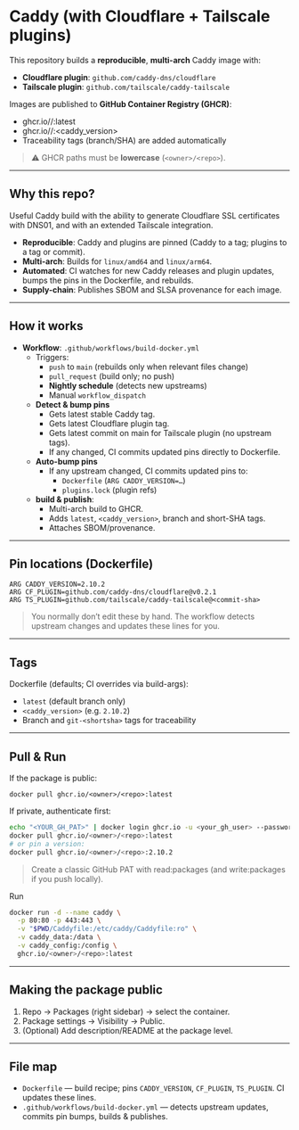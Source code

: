 # Caddy (with Cloudflare + Tailscale plugins)

This repository builds a **reproducible**, **multi-arch** Caddy image with:
- **Cloudflare plugin**: `github.com/caddy-dns/cloudflare`
- **Tailscale plugin**: `github.com/tailscale/caddy-tailscale`

Images are published to **GitHub Container Registry (GHCR)**:

- ghcr.io/<owner>/<repo>:latest
- ghcr.io/<owner>/<repo>:<caddy_version>
- Traceability tags (branch/SHA) are added automatically

> ⚠️ GHCR paths must be **lowercase** (`<owner>/<repo>`).

---

## Why this repo?

Useful Caddy build with the ability to generate Cloudflare SSL certificates with DNS01, and with an extended Tailscale integration.

- **Reproducible**: Caddy and plugins are pinned (Caddy to a tag; plugins to a tag or commit).
- **Multi-arch**: Builds for `linux/amd64` and `linux/arm64`.
- **Automated**: CI watches for new Caddy releases and plugin updates, bumps the pins in the Dockerfile, and rebuilds.
- **Supply-chain**: Publishes SBOM and SLSA provenance for each image.

---

## How it works

- **Workflow**: `.github/workflows/build-docker.yml`
  - Triggers:
    - `push` to `main` (rebuilds only when relevant files change)
    - `pull_request` (build only; no push)
    - **Nightly schedule** (detects new upstreams)
    - Manual `workflow_dispatch`
  - **Detect & bump pins**
    - Gets latest stable Caddy tag.
    - Gets latest Cloudflare plugin tag.
    - Gets latest commit on main for Tailscale plugin (no upstream tags).
    - If any changed, CI commits updated pins directly to Dockerfile.
  - **Auto-bump pins**
    - If any upstream changed, CI commits updated pins to:
      - `Dockerfile` (`ARG CADDY_VERSION=…`)
      - `plugins.lock` (plugin refs)
  - **build & publish**:
    - Multi-arch build to GHCR.
    - Adds `latest`, `<caddy_version>`, branch and short-SHA tags.
    - Attaches SBOM/provenance.

---

## Pin locations (Dockerfile)

```
ARG CADDY_VERSION=2.10.2
ARG CF_PLUGIN=github.com/caddy-dns/cloudflare@v0.2.1
ARG TS_PLUGIN=github.com/tailscale/caddy-tailscale@<commit-sha>
```

> You normally don’t edit these by hand. The workflow detects upstream changes and updates these lines for you.

---

## Tags

Dockerfile (defaults; CI overrides via build-args):

- `latest` (default branch only)
- `<caddy_version>` (e.g. `2.10.2`)
- Branch and `git-<shortsha>` tags for traceability

---

## Pull & Run

If the package is public:

`docker pull ghcr.io/<owner>/<repo>:latest`

If private, authenticate first:

```bash
echo "<YOUR_GH_PAT>" | docker login ghcr.io -u <your_gh_user> --password-stdin
docker pull ghcr.io/<owner>/<repo>:latest
# or pin a version:
docker pull ghcr.io/<owner>/<repo>:2.10.2
```

> Create a classic GitHub PAT with read:packages (and write:packages if you push locally).

Run

```bash
docker run -d --name caddy \
  -p 80:80 -p 443:443 \
  -v "$PWD/Caddyfile:/etc/caddy/Caddyfile:ro" \
  -v caddy_data:/data \
  -v caddy_config:/config \
  ghcr.io/<owner>/<repo>:latest
```

---

## Making the package public

1. Repo → Packages (right sidebar) → select the container.
2. Package settings → Visibility → Public.
3. (Optional) Add description/README at the package level.

---

## File map

- `Dockerfile` — build recipe; pins `CADDY_VERSION`, `CF_PLUGIN`, `TS_PLUGIN`. CI updates these lines.
- `.github/workflows/build-docker.yml` — detects upstream updates, commits pin bumps, builds & publishes.
